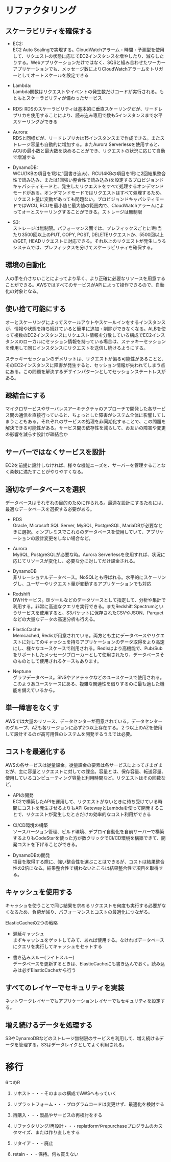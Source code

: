 # リファクタリング
## スケーラビリティを確保する
- EC2:  
EC2 Auto Scalingで実現する。CloudWatchアラーム・時間・予測型を使用して、リクエストの状態に応じてEC2インスタンスを増やしたり、減らしたりする。Webアプリケーションだけではなく、SQSと組み合わせたワーカーアプリケーションでも、メッセージ数によりCloudWatchアラームをトリガーとしてオートスケールを設定できる
  
- Lambda:  
Lambda関数はリクエストやイベントの発生数だけコードが実行される。もともとスケーラビリティが備わったサービス
  
- RDS:
RDSのスケーラビリティは基本的に垂直スケーリングだが、リードレプリカを使用することにより、読み込み専用で数も5インスタンスまで水平スケーリングができる  
  
- Aurora:  
RDSと同様だが、リードレプリカは15インスタンスまで作成できる。またストレージ容量も自動的に増加する。またAurora Serverlessを使用すると、ACUの最小数と最大数を決めることができ、リクエストの状況に応じて自動で増減する  
  
- DynamoDB:  
WCU(1KBの項目を1秒に1回書き込み)、RCU(4KBの項目を1秒に2回結果整合性で読み込み、または1回強い整合性で読み込み)を設定するプロビジョンドキャパシティモードと、発生したリクエストをすべて処理するオンデマンドモードがある。オンデマンドモードではリクエストはすべて処理するため、リクエスト量に変動があっても問題ない。プロビジョンドキャパシティモードではWCU, RCUを最小値と最大値の範囲内で、CloudWatchアラームによってオーとスケーリングすることができる。ストレージは無制限  
  
- S3:  
ストレージは無制限。パフォーマンス面では、プレフィックスごとに1秒当たり3500回以上のPUT, COPY, POST, DELETEリクエストか、5500回以上のGET, HEADリクエストに対応できる。それ以上のリクエストが発生しうるシステムでは、プレフィックスを分けてスケーラビリティを確保する。

## 環境の自動化
人の手を介さないことによってより早く、より正確に必要なリソースを用意することができる。AWSではすべてのサービスがAPIによって操作できるので、自動化の対象となる。

## 使い捨て可能にする
オーとスケーリングによってスケールアウトやスケールインをするインスタンスが、情報や状態を持ち続けていると簡単に追加・削除ができなくなる。ALBを使って複数のEC2インスタンスにリクエスト情報を分散している構成でEC2インスタンスのローカルにセッション情報を持っている場合は、ステッキーセッションを使用して同じインスタンスにリクエストを送信し続けるようにする。  
  
ステッキーセッションのデメリットは、リクエストが偏る可能性があることと、そのEC2インスタンスに障害が発生すると、セッション情報が失われてしまう点にある。この問題を解決するデザインパターンとしてセッションステートレスがある。

## 疎結合にする
マイクロサービスやサーバレスアーキテクチャのアプローチで開発した各サービス間の通信を直接行っていると、ちょっとした障害がシステム全体に影響してしまうこともある。それぞれのサービスの処理を非同期化することで、この問題を解決できる可能性がある。サービス間の依存性を減らして、お互いの障害や変更の影響を減らす設計が疎結合か

## サーバーではなくサービスを設計
EC2を前提に設計しなければ、様々な機能ニーズを、サーバーを管理することなく柔軟に満たすことがやりやすくなる。

## 適切なデータベースを選択
データベースはそれぞれの目的のために作られる。最適な設計にするためには、最適なデータベースを選択する必要がある。
  
- RDS  
Oracle, Microsoft SQL Server, MySQL, PostgreSQL, MariaDBが必要なときに選択。オンプレミスでこれらのデータベースを使用していて、アプリケーションの設計変更をしない場合など。
  
- Aurora  
MySQL, PostgreSQLが必要な時。Aurora Serverlessを使用すれば、状況に応じてリソースが変化し、必要な分に対してだけ課金される。
  
- DynamoDB  
非リレーショナルデータベース。NoSQLとも呼ばれる。水平的にスケーリングし、ユーザーやリクエスト量が変動するアプリケーションでも対応
  
- Redshift  
DWHサービス。BIツールなどのデータソースとして指定して、分析や集計で利用する。非常に高速なクエリを実行できる。またRedshift Spectrumというサービスを使用すると、S3バケットに保存されたCSVやJSON、Parquetなどの大量なデータの高速分析も行える。  
  
- ElasticCache  
Memcached, Redisが用意されている。両方とも主にデータベースやリクエストに対してのキャッシュを持ちアプリケーションのデータ取得をより高速にし、様々なユースケースで利用される。Redisはより高機能で、Pub/Subをサポートしたメッセージブローカーとして使用されたり、データベースそのものとして使用されるケースもあります。
  
- Neptune  
グラフデータベース。SNSやアドテックなどのユースケースで使用される。このようあユースケースにある、複雑な関連性を借りするのに最も適した機能を備えているから。

## 単一障害をなくす
AWSでは大量のリソース、データセンターが用意されている。データセンターのグループ、AZも各リージョンに必ず2つ以上存在する。２つ以上のAZを使用して設計するのが高可用性のシステムを開発するうえでは必要。

## コストを最適化する
AWSの各サービスは従量課金。従量課金の要素は各サービスによってさまざまだが、主に容量とリクエストに対しての課金。容量とは、保存容量、転送容量、使用しているコンピューティング容量と利用時間など。リクエストはその回数など。
  
- APIの開発  
EC2で構築したAPIを運用して、リクエストがないときに待ち受けている時間にコストを発生させるよりもAPI GatewayとLambdaを使って開発することで、リクエストが発生したときだけの効率的なコスト利用ができる
  
- CI/CD環境の構築  
ソースバージョン管理、ビルド環境、デプロイ自動化を自前サーバーで構築するよりもCodeStarを使った方が数クリックでCI/CD環境を構築できて、開発コストを下げることができる。  
  
- DynamoDBの開発  
項目を取得する際に、強い整合性を選ぶことはできるが、コストは結果整合性の2倍になる。結果整合性で構わないところは結果整合性で項目を取得する。

## キャッシュを使用する
キャッシュを使うことで同じ結果を求めるリクエストを何度も実行する必要がなくなるため、負荷が減り、パフォーマンスとコストの最適化につながる。
  
ElasticCacheの2つの戦略  
  
- 遅延キャッシュ  
まずキャッシュをゲットしてみて、あれば使用する。なければデータベースにクエリを実行してキャッシュをセットする  
  
- 書き込みスルー(ライトスルー)  
データベースを更新するときは、ElasticCacheにも書き込んでおく。読み込みは必ずElasticCacheから行う

## すべてのレイヤーでセキュリティを実装
ネットワークレイヤーでもアプリケーションレイヤーでもセキュリティを設定する。

## 増え続けるデータを処理する
S3やDynamoDBなどのストレージ無制限のサービスを利用して、増え続けるデータを管理する。S3はデータレイクとしてよく利用される。

# 移行
6つのR  
1. リホスト・・・そのままの構成でAWSへもっていく
  
2. リプラットフォーム・・・プログラムコードは変更せず、最適化を検討する  
  
3. 再購入・・・製品やサービスの再検討をする  
  
4. リファクタリング/再設計・・・replatformやrepurchaseプログラムのカスタマイズ、または作り直しをする
  
5. リタイア・・・廃止  
  
6. retain・・・保持。何も買えない